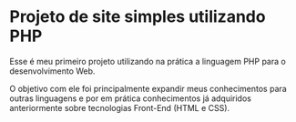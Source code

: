 <h1> Projeto de site simples utilizando PHP </h1>

Esse é meu primeiro projeto utilizando na prática a linguagem PHP para o desenvolvimento Web.

O objetivo com ele foi principalmente expandir meus conhecimentos para outras linguagens e por em prática conhecimentos já adquiridos anteriormente sobre tecnologias Front-End (HTML e CSS).
